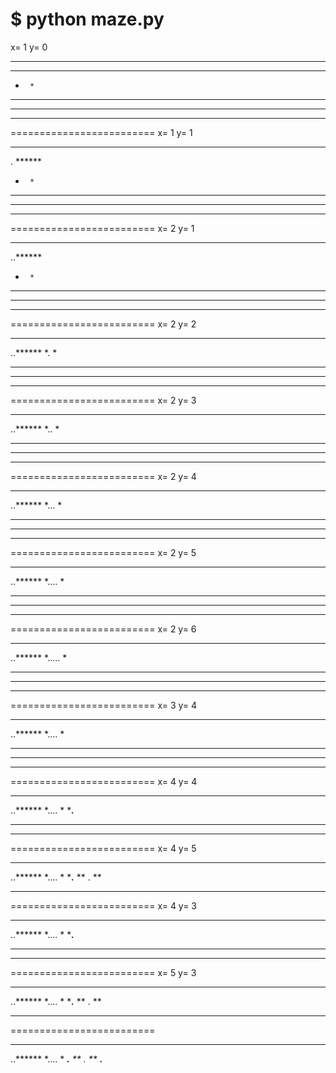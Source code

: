 $ python maze.py
=========================
x= 1  y= 0
********
  ******
*      *
**** ***
**    **
*** ****
=========================
x= 1  y= 1
********
. ******
*      *
**** ***
**    **
*** ****
=========================
x= 2  y= 1
********
..******
*      *
**** ***
**    **
*** ****
=========================
x= 2  y= 2
********
..******
*.     *
**** ***
**    **
*** ****
=========================
x= 2  y= 3
********
..******
*..    *
**** ***
**    **
*** ****
=========================
x= 2  y= 4
********
..******
*...   *
**** ***
**    **
*** ****
=========================
x= 2  y= 5
********
..******
*....  *
**** ***
**    **
*** ****
=========================
x= 2  y= 6
********
..******
*..... *
**** ***
**    **
*** ****
=========================
x= 3  y= 4
********
..******
*....  *
**** ***
**    **
*** ****
=========================
x= 4  y= 4
********
..******
*....  *
****.***
**    **
*** ****
=========================
x= 4  y= 5
********
..******
*....  *
****.***
**  . **
*** ****
=========================
x= 4  y= 3
********
..******
*....  *
****.***
**   **
*** ****
=========================
x= 5  y= 3
********
..******
*....  *
****.***
** . **
*** ****
=========================
********
..******
*....  *
****.***
** . **
***.****